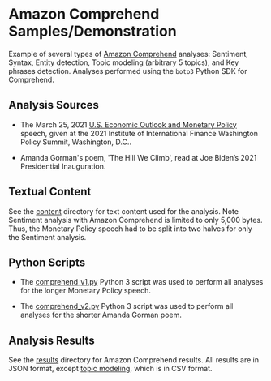 # Amazon Comprehend Samples/Demonstration

Example of several types of [Amazon Comprehend](https://aws.amazon.com/comprehend/) analyses: Sentiment, Syntax, Entity
detection, Topic modeling (arbitrary 5 topics), and Key phrases detection. Analyses performed using the `boto3` Python SDK for Comprehend.

## Analysis Sources
 - The March 25, 2021 [U.S. Economic Outlook and Monetary Policy](https://www.federalreserve.gov/newsevents/speech/clarida20210325a.htm) speech, given at the 2021 Institute of International Finance Washington Policy Summit, Washington, D.C..

- Amanda Gorman's poem, 'The Hill We Climb', read at Joe Biden’s 2021 Presidential Inauguration.

## Textual Content

See the [content](./content) directory for text content used for the analysis. Note Sentiment analysis with Amazon Comprehend is limited to only 5,000 bytes. Thus, the Monetary Policy speech had to be split into two halves for only the Sentiment
analysis.

## Python Scripts

- The [comprehend_v1.py](comprehend_v1.py) Python 3 script was used to perform all analyses for the longer Monetary Policy speech.

- The [comprehend_v2.py](comprehend_v2.py) Python 3 script was used to perform all analyses for the shorter Amanda Gorman poem.


## Analysis Results

See the [results](./results) directory for Amazon Comprehend results. All results are in JSON format, except [topic modeling](results/us_economic_outlook_monetary_policy/topic_modeling), which is in CSV format.